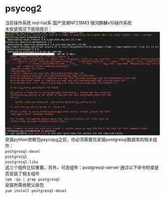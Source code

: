 # psycog2
当前操作系统 red-hat系   国产浪潮NF218M3 银河麒麟v10操作系统  
未安装情况下报错提示：
![报错信息](./images/image.png)
安装python依赖包psycopg之前，你必须需要先安装postgresql数据库的相关组件：  
`postgresql-devel`  
`postgresql`  
`postgresql-libs`  
这三个组件比较重要。另外，可选组件：postgresql-server
通过以下命令检查是否安装了相关组件  
`rpm -qa | grep postgresql`  
安装所需依赖父级包  
`yum install postgresql-devel`   
